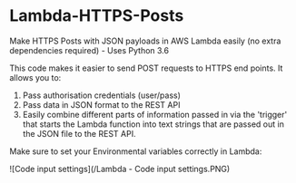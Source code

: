 # Lambda-HTTPS-Posts
Make HTTPS Posts with JSON payloads in AWS Lambda easily (no extra dependencies required) - Uses Python 3.6

This code makes it easier to send POST requests to HTTPS end points.
It allows you to:
1. Pass authorisation credentials (user/pass)
2. Pass data in JSON format to the REST API
3. Easily combine different parts of information passed in via the 'trigger' that starts the Lambda function into text strings that are passed out in the JSON file to the REST API.


Make sure to set your Environmental variables correctly in Lambda:

![Code input settings](/Lambda - Code input settings.PNG)
